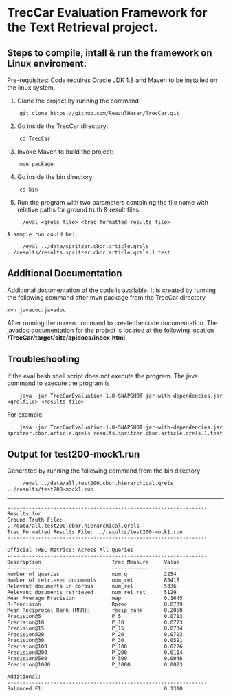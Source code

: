 # TrecCar Evaluation Framework for the Text Retrieval project.

## Steps to compile, intall & run the framework on Linux enviroment:

Pre-requisites: Code requires Oracle JDK 1.8 and Maven to be installed on the linux system.


1. Clone the project by running the command:
```
    git clone https://github.com/ReazulHasan/TrecCar.git
```
2. Go inside the TrecCar directory: 
```
    cd TrecCar
```
3. Invoke Maven to build the project: 
``` 
    mvn package
```
4. Go inside the bin directory: 
```
    cd bin
```
5. Run the program with two parameters containing the file name with relative paths for ground truth & result files: 
```
    ./eval <qrels file> <trec formatted results file>
```
    A sample run could be: 
```
    ./eval ../data/spritzer.cbor.article.qrels ../results/results.spritzer.cbor.article.qrels.1.test
```
## Additional Documentation
Additional documentation of the code is available.  It is created by running the following command after mvn package from the TrecCar directory

    mvn javadoc:javadoc

After running the maven command to create the code documentation.  The javadoc documentation for the project is located at the following location
    **/TrecCar/target/site/apidocs/index.html** 


## Troubleshooting

If the eval bash shell script does not execute the program.  The java command to execute the program is
```
    java -jar TrecCarEvaluation-1.0-SNAPSHOT-jar-with-dependencies.jar <qrelfile> <results file>
```
For example,
```
    java -jar TrecCarEvaluation-1.0-SNAPSHOT-jar-with-dependencies.jar spritzer.cbor.article.qrels results.spritzer.cbor.article.qrels.1.test
```

## Output for test200-mock1.run
Generated by running the following command from the bin directory
```
    ./eval ../data/all.test200.cbor.hierarchical.qrels ../results/test200-mock1.run
```

----------------------------------------------------------

```
-----------------------------------------------------------------
Results for:
Ground Truth File:           ../data/all.test200.cbor.hierarchical.qrels
Trec Formatted Results File: ../results/test200-mock1.run
-----------------------------------------------------------------

Official TREC Metrics: Across All Queries
-----------------------------------------------------------------
Description                       Trec Measure     Value
-----------                       ------------     -----
Number of queries                 num_q            2254
Number of retrieved documents     num_ret          85418
Relevant documents in corpus      num_rel          5336
Relevant documents retrieved      num_rel_ret      5129
Mean Average Precision            map              0.1645
R-Precision                       Rprec            0.0739
Mean Reciprocal Rank (MRR):       recip_rank       0.2050
Precision@5                       P_5              0.0713
Precision@10                      P_10             0.0723
Precision@15                      P_15             0.0734
Precision@20                      P_20             0.0703
Precision@30                      P_30             0.0591
Precision@100                     P_100            0.0226
Precision@200                     P_200            0.0114
Precision@500                     P_500            0.0046
Precision@1000                    P_1000           0.0023

Additional:
-----------------------------------------------------------------
Balanced F1:                                       0.1310
